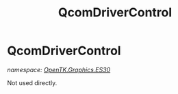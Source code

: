 ﻿---
title: QcomDriverControl
---

# QcomDriverControl
_namespace: [OpenTK.Graphics.ES30](N-OpenTK.Graphics.ES30.html)_

Not used directly.




